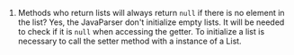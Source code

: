   1. Methods who return lists will always return `null` if there is no element in the list?
Yes, the JavaParser don't initialize empty lists. It will be needed to check if it is `null` when accessing the getter. To initialize a list is necessary to call the setter method with a instance of a  List.